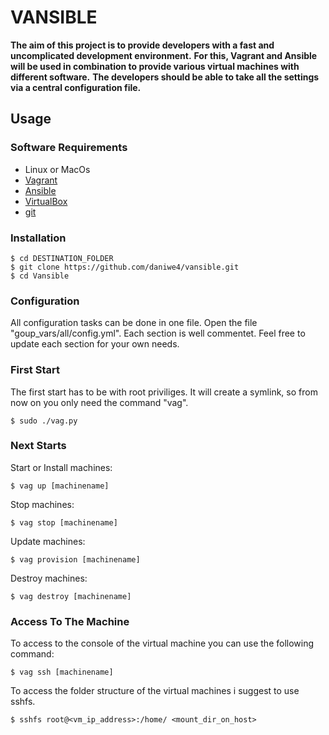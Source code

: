 
# VANSIBLE
**The aim of this project is to provide developers with a fast and uncomplicated development environment.**
**For this, Vagrant and Ansible will be used in combination to provide various virtual machines with different software.**
**The developers should be able to take all the settings via a central configuration file.**

## Usage
### Software Requirements
* Linux or MacOs
* [Vagrant]
* [Ansible]
* [VirtualBox]
* [git]

### Installation
```
$ cd DESTINATION_FOLDER
$ git clone https://github.com/daniwe4/vansible.git
$ cd Vansible
```
### Configuration
All configuration tasks can be done in one file. Open the file "goup_vars/all/config.yml".
Each section is well commentet. Feel free to update each section for your own needs.

### First Start
The first start has to be with root priviliges. It will create a symlink, so from now on you only need the command "vag".
```
$ sudo ./vag.py
```

### Next Starts
Start or Install machines:
```
$ vag up [machinename]
```
Stop machines:
````
$ vag stop [machinename]
````
Update machines:
````
$ vag provision [machinename]
````
Destroy machines:
````
$ vag destroy [machinename]
````

### Access To The Machine

To access to the console of the virtual machine you can use the following command:
````
$ vag ssh [machinename]
````
To access the folder structure of the virtual machines i suggest to use sshfs.
````
$ sshfs root@<vm_ip_address>:/home/ <mount_dir_on_host>
````

[//]: # (These are reference links used in the body of this note and get stripped out when the markdown processor does its job. There is no need to format nicely because it shouldn't be seen. Thanks SO - http://stackoverflow.com/questions/4823468/store-comments-in-markdown-syntax)

   [Vagrant]: <https://www.vagrantup.com/>
   [Ansible]: <https://www.ansible.com/>
   [VirtualBox]: <https://www.virtualbox.org/>
   [git]: <https://git-scm.com/>
